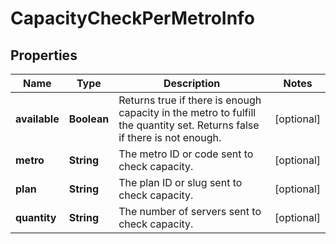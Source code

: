 
# CapacityCheckPerMetroInfo

## Properties
Name | Type | Description | Notes
------------ | ------------- | ------------- | -------------
**available** | **Boolean** | Returns true if there is enough capacity in the metro to fulfill the quantity set. Returns false if there is not enough. |  [optional]
**metro** | **String** | The metro ID or code sent to check capacity. |  [optional]
**plan** | **String** | The plan ID or slug sent to check capacity. |  [optional]
**quantity** | **String** | The number of servers sent to check capacity. |  [optional]



